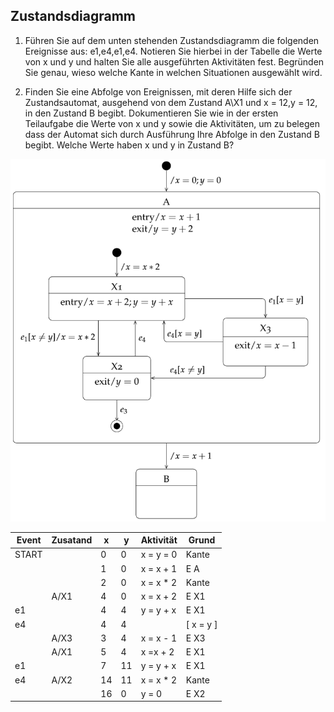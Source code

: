 ## Zustandsdiagramm

1. Führen Sie auf dem unten stehenden Zustandsdiagramm die folgenden Ereignisse aus:
    e1,e4,e1,e4. Notieren Sie hierbei in der Tabelle die Werte von x und y und halten Sie alle ausgeführten Aktivitäten fest.
    Begründen Sie genau, wieso welche Kante in welchen Situationen ausgewählt wird.
 
 2. Finden Sie eine Abfolge von Ereignissen, mit deren Hilfe sich der Zustandsautomat,
    ausgehend von dem Zustand A\X1 und x = 12,y = 12, in den Zustand B begibt.
    Dokumentieren Sie wie in der ersten Teilaufgabe die Werte von x und y sowie die Aktivitäten,
    um zu belegen dass der Automat sich durch Ausführung Ihre Abfolge in den Zustand B begibt. 
    Welche Werte haben x und y in Zustand B?
    
![Zustandsdiagramm](/Bilder/Zustandsdiagramm.PNG)

| Event | Zusatand | x | y | Aktivität | Grund   | 
|-------|----------|---|---|-----------|-------  |
|START  |          |0  |0  |x = y = 0  |Kante    |
|       |          |1  |0  |x = x + 1  |E A      |
|       |          |2  |0  |x = x * 2  |Kante    |
|       |A/X1      |4  |0  |x = x + 2  |E X1     |
|e1     |          |4  |4  |y = y + x  |E X1     |
|e4     |          |4  |4  |           |[ x = y ]|
|       |A/X3      |3  |4  |x = x - 1  |E X3     |
|       |A/X1      |5  |4  |x =x + 2   |E X1     |
|e1     |          |7  |11 |y = y + x  |E X1     |
|e4     |A/X2      |14 |11 |x = x * 2  |Kante    |
|       |          |16 |0  |y = 0      |E X2    |  





